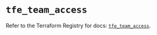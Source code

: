 # `tfe_team_access`

Refer to the Terraform Registry for docs: [`tfe_team_access`](https://registry.terraform.io/providers/hashicorp/tfe/0.60.0/docs/resources/team_access).
